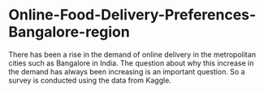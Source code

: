 # Online-Food-Delivery-Preferences-Bangalore-region
There has been a rise in the demand of online delivery in the metropolitan cities such as Bangalore in India. The question about why this increase in the demand has always been increasing is an important question. So a survey is conducted using the data from Kaggle.
